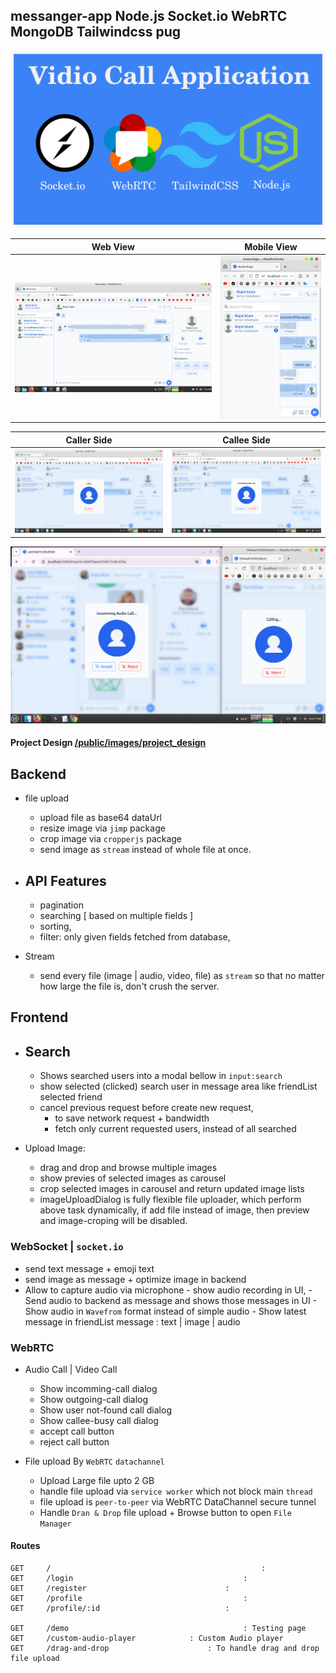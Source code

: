 ## messanger-app Node.js Socket.io WebRTC MongoDB Tailwindcss pug

![webRTC-banner.png](https://github.com/JavaScriptForEverything/messenger/blob/master/public/images/webRTC-banner.png)



| Web View            	| Mobile View            |
| ---------------------- | ---------------------- |
| ![web-view](https://github.com/JavaScriptForEverything/messenger/blob/master/public/images/project_design/page/web/home-page.png) | ![mobile-view](https://github.com/JavaScriptForEverything/messenger/blob/master/public/images/project_design/page/mobile/home-page-with-left-panel.png) | 



| Caller Side            | Callee Side            |
| ---------------------- | ---------------------- |
| ![outgoing-call](https://github.com/JavaScriptForEverything/messenger/blob/master/public/images/project_design/caller-side-outgoing-call.png) | ![incomming-call](https://github.com/JavaScriptForEverything/messenger/blob/master/public/images/project_design/callee-side-incomming-call.png) |

![incomming-and-outgoing-call](https://github.com/JavaScriptForEverything/messenger/blob/master/public/images/project_design/incomming-outgoing-dialog.png)


#### Project Design 	[/public/images/project_design](https://github.com/JavaScriptForEverything/messenger/tree/master/public/images/project_design)






## Backend
- file upload
	- upload file as base64 dataUrl 
	- resize image via `jimp` package
	- crop image via `cropperjs` package
	- send image as `stream` instead of whole file at once.

- API Features
	- 
	- pagination
	- searching 	[ based on multiple fields ]
	- sorting,
	- filter: only given fields fetched from database,

- Stream
	- send every file (image | audio, video, file) as `stream` so that no matter how large the file is, don't crush the server.





## Frontend
- Search
	- 
	- Shows searched users into a modal bellow in `input:search`
	- show selected (clicked) search user in message area like friendList selected friend
	- cancel previous request before create new request, 
		- to save network request + bandwidth
		- fetch only current requested users, instead of all searched 

- Upload Image:
	- drag and drop and browse multiple images
	- show previes of selected images as carousel
	- crop selected images in carousel and return updated image lists
	- imageUploadDialog is fully flexible file uploader, which perform above task dynamically, if add file instead of image, then preview and image-croping will be disabled. 



### WebSocket | `socket.io`
- send text message + emoji text 
- send image as message + optimize image in backend
- Allow to capture audio via microphone
		- show audio recording in UI, 
		- Send audio to backend as message and shows those messages in UI
		- Show audio in `Wavefrom` format instead of simple audio 
		- Show latest message in friendList message : text | image | audio 


### WebRTC
- Audio Call | Video Call
	- Show incomming-call dialog
	- Show outgoing-call dialog
	- Show user not-found call dialog
	- Show callee-busy call dialog
	- accept call button
	- reject call button

- File upload By `WebRTC` `datachannel`
	- Upload Large file upto 2 GB 
	- handle file upload via `service worker` which not block main `thread`
	- file upload is `peer-to-peer` via WebRTC DataChannel secure tunnel
	- Handle `Dran & Drop` file upload + Browse button to open `File Manager`


#### Routes
```
GET 	/ 												: 
GET 	/login 										: 
GET 	/register 								: 
GET 	/profile 									:
GET 	/profile/:id 							:

GET 	/demo 	 									: Testing page
GET 	/custom-audio-player 	 		: Custom Audio player 
GET 	/drag-and-drop 	 					: To handle drag and drop file upload
```

